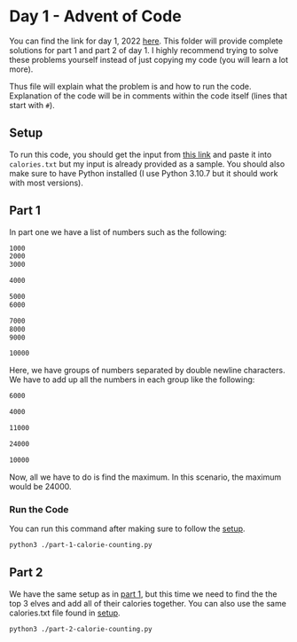 # Day 1 - Advent of Code

You can find the link for day 1, 2022 [here](https://adventofcode.com/2022/day/1). This folder will provide complete solutions for part 1 and part 2 of day 1. I highly recommend trying to solve these problems yourself instead of just copying my code (you will learn a lot more).

Thus file will explain what the problem is and how to run the code. Explanation of the code will be in comments within the code itself (lines that start with `#`).

## Setup

To run this code, you should get the input from [this link](https://adventofcode.com/2022/day/1/input) and paste it into `calories.txt` but my input is already provided as a sample. You should also make sure to have Python installed (I use Python 3.10.7 but it should work with most versions).

## Part 1

In part one we have a list of numbers such as the following:

```txt
1000
2000
3000

4000

5000
6000

7000
8000
9000

10000
```

Here, we have groups of numbers separated by double newline characters. We have to add up all the numbers in each group like the following:

```txt
6000

4000

11000

24000

10000
```

Now, all we have to do is find the maximum. In this scenario, the maximum would be 24000.

### Run the Code

You can run this command after making sure to follow the [setup](#setup).

```bash
python3 ./part-1-calorie-counting.py
```

## Part 2

We have the same setup as in [part 1](#part-1), but this time we need to find the the top 3 elves and add all of their calories together. You can also use the same calories.txt file found in [setup](#setup).

```bash
python3 ./part-2-calorie-counting.py
```
